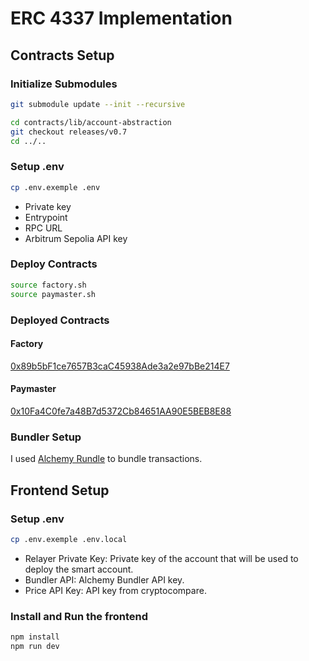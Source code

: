 # ERC 4337 Implementation

## Contracts Setup

### Initialize Submodules

```bash
git submodule update --init --recursive
```

```bash
cd contracts/lib/account-abstraction
git checkout releases/v0.7
cd ../..
```

### Setup .env

```bash
cp .env.exemple .env
```

- Private key
- Entrypoint
- RPC URL
- Arbitrum Sepolia API key

### Deploy Contracts

```bash
source factory.sh
source paymaster.sh
```

### Deployed Contracts

#### Factory

[0x89b5bF1ce7657B3caC45938Ade3a2e97bBe214E7](https://sepolia.arbiscan.io/address/0x89b5bF1ce7657B3caC45938Ade3a2e97bBe214E7)

#### Paymaster

[0x10Fa4C0fe7a48B7d5372Cb84651AA90E5BEB8E88](https://sepolia.arbiscan.io/address/0x10Fa4C0fe7a48B7d5372Cb84651AA90E5BEB8E88)

### Bundler Setup

I used [Alchemy Rundle](https://docs.alchemy.com/reference/bundler-api-quickstart) to bundle transactions.

## Frontend Setup

### Setup .env

```bash
cp .env.exemple .env.local
```

- Relayer Private Key: Private key of the account that will be used to deploy the smart account.
- Bundler API: Alchemy Bundler API key.
- Price API Key: API key from cryptocompare.

### Install and Run the frontend

```bash
npm install
npm run dev
```
